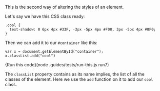 This is the second way of altering the styles of an element.

Let's say we have this CSS class ready:

```
.cool {
  text-shadow: 0 6px 4px #33F, -3px -5px 4px #F00, 3px -5px 4px #0F0;
}
```

Then we can add it to our `#container` like this:

```
var x = document.getElementById("container");
x.classList.add("cool")
```

{Run this code}(node .guides/tests/run-this.js run7)

The `classList` property contains as its name implies, the list of all the classes of the element. Here we use the `add` function on it to add our `cool` class.